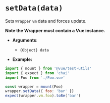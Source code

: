 # `setData(data)`

Sets `Wrapper` `vm` data and forces update.

**Note the Wrapper must contain a Vue instance.**

- **Arguments:**
  - `{Object} data`

- **Example:**

```js
import { mount } from '@vue/test-utils'
import { expect } from 'chai'
import Foo from './Foo.vue'

const wrapper = mount(Foo)
wrapper.setData({ foo: 'bar' })
expect(wrapper.vm.foo).toBe('bar')
```
